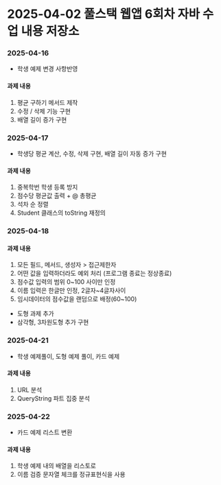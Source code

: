 # 2025-04-02 풀스택 웹앱 6회차 자바 수업 내용 저장소
### 2025-04-16 
- 학생 예제 변경 사항반영
#### 과제 내용
1. 평균 구하기 메서드 제작
2. 수정 / 삭제 기능 구현
3. 배열 길이 증가 구현

### 2025-04-17
- 학생당 평균 계산, 수정, 삭제 구현, 배열 길이 자동 증가 구현
#### 과제 내용
1. 중복학번 학생 등록 방지
2. 점수당 평균값 출력 + @ 총평균
3. 석차 순 정렬
4. Student 클래스의 toString 재정의 

### 2025-04-18
#### 과제 내용
1. 모든 필드, 메서드, 생성자 > 접근제한자
2. 어떤 값을 입력하더라도 예외 처리 (프로그램 종료는 정상종료)
3. 점수값 입력의 범위 0~100 사이만 인정
4. 이름 입력은 한글만 인정, 2글자~4글자사이
5. 임시데이터의 점수값을 랜덤으로 배정(60~100)
- 도형 과제 추가
- 삼각형, 3차원도형 추가 구현

### 2025-04-21
- 학생 예제풀이, 도형 예제 풀이, 카드 예제 
#### 과제 내용
1. URL 분석
2. QueryString 파트 집중 분석

### 2025-04-22
- 카드 예제 리스트 변환
#### 과제 내용
1. 학생 예제 내의 배열을 리스토로
2. 이름 검증 문자열 체크를 정규표현식을 사용

